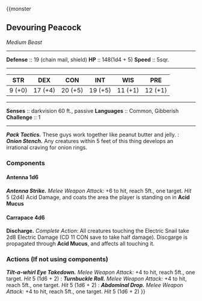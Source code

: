 {{monster
## Devouring Peacock
*Medium Beast*
___
**Defense**     :: 19 (chain mail, shield)
**HP**          :: 148(1d4 + 5)
**Speed**       :: 5sqr.
___
|  STR   |   DEX   |   CON   |   INT   |   WIS   |   PRE   |
|:------:|:-------:|:-------:|:-------:|:-------:|:-------:|
| 9 (+0) | 17 (+4) | 20 (+5) | 19 (+5) | 11 (+1) | 12 (+1) |
___
**Senses**               :: darkvision 60 ft., passive **Languages**            :: Common, Gibberish
**Challenge**            :: 1
___
***Pack Tactics.*** These guys work together like peanut butter and jelly.
:
***Onion Stench.*** Any creatures within 5 feet of this thing develops an irrational craving for onion rings.

### Components
#### Antenna 1d6
***Antenna Strike.*** *Melee Weapon Attack:* +6 to hit, reach 5ft., one target. *Hit* 5 (2d4) Acid Damage, and coats the area the player is standing on in **Acid Mucus**
 
#### Carrapace 4d6
**Discharge.** *Complete Action*: All creatures touching the Electric Snail take 2d8 Electric Damage (CD 11 CON save to take half damage). Discgarge is propagated through **Acid Mucus**, and affects all touching it.

### Actions (If not using components)
***Tilt-a-whirl Eye Takedown.*** *Melee Weapon Attack:* +4 to hit, reach 5ft., one target. *Hit* 5 (1d6 + 2) 
:
***Turnbuckle Roll.*** *Melee Weapon Attack:* +4 to hit, reach 5ft., one target. *Hit* 5 (1d6 + 2) 
:
***Abdominal Drop.*** *Melee Weapon Attack:* +4 to hit, reach 5ft., one target. *Hit* 5 (1d6 + 2) 
}}

